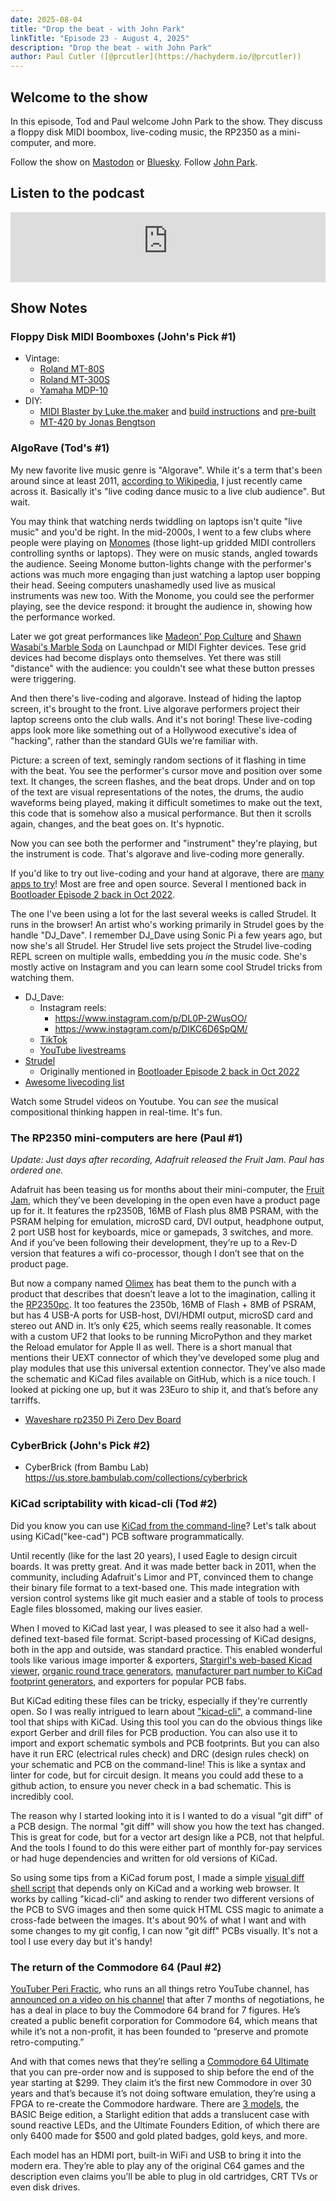```yaml
---
date: 2025-08-04
title: "Drop the beat - with John Park"
linkTitle: "Episode 23 - August 4, 2025"
description: "Drop the beat - with John Park"
author: Paul Cutler ([@prcutler](https://hachyderm.io/@prcutler))
---
```


## Welcome to the show

In this episode, Tod and Paul welcome John Park to the show.  They discuss a floppy disk MIDI boombox, live-coding music, the RP2350 as a mini-computer, and more.

Follow the show on [Mastodon](https://www.circuitpythonshow.com/@thebootloader/follow) or [Bluesky](https://bsky.app/profile/thebootloader.net). Follow [John Park](https://bsky.app/profile/johnpark.bsky.social).

## Listen to the podcast

<iframe width="100%" height="112" frameborder="0" scrolling="no" style="width: 100%; height: 112px;  overflow: hidden;" src="https://www.circuitpythonshow.com/@thebootloader/episodes/drop-the-beat-with-guest-john-park/embed/dark"></iframe>

## Show Notes

### Floppy Disk MIDI Boomboxes (John's Pick #1)
* Vintage:
   * [Roland MT-80S](https://www.youtube.com/watch?v=5ks3ucumilU)
   * [Roland MT-300S](https://www.roland.com/us/products/mt-300s/)
   * [Yamaha MDP-10](https://nicole.express/2024/elementary-midi-watson.html)
* DIY:
   * [MIDI Blaster by Luke.the.maker](https://www.instagram.com/p/DGETt74vVA-/) and [build instructions](https://www.patreon.com/posts/midi-blaster-v1-126826036) and [pre-built](https://www.etsy.com/listing/1882509568/midi-blaster-floppy-disk-boombox-pre)
   * [MT-420 by Jonas Bengtson](https://blog.jonasbengtson.se/mt-420)

### AlgoRave (Tod's #1)

My new favorite live music genre is "Algorave". While it's a term that's
been around since at least 2011, [according to Wikipedia](https://en.wikipedia.org/wiki/Algorave),
I just recently came across it.
Basically it's "live coding dance music to a live club audience". But wait.

You may think that watching nerds twiddling on laptops isn't quite "live music"
and you'd be right. In the mid-2000s, I went to a few clubs
where people were playing on [Monomes](https://monome.org/docs/grid/)
(those light-up gridded MIDI controllers controlling synths or laptops).
They were on music stands, angled towards the audience.
Seeing Monome button-lights change with the performer's actions
was much more engaging than just watching a laptop user bopping their head.
Seeing computers unashamedly used live as musical instruments was new too.
With the Monome, you could see the performer playing, see the device respond:
it brought the audience in, showing how the performance worked.

Later we got great performances like [Madeon' Pop Culture](https://www.youtube.com/watch?v=lTx3G6h2xyA)
and [Shawn Wasabi's Marble Soda](https://www.youtube.com/watch?v=qAeybdD5UoQ)
on Launchpad or MIDI Fighter devices. Tese grid devices had become displays
onto themselves. Yet there was still "distance" with the audience: you couldn't
see what these button presses were triggering.

And then there's live-coding and algorave. Instead of hiding the laptop screen, it's brought
to the front. Live algorave performers project their laptop screens onto the club walls.
And it's not boring! These live-coding apps look more like something out of a Hollywood executive's
idea of "hacking", rather than the standard GUIs we're familiar with.

Picture: a screen of text, semingly random sections of it flashing in time with the beat.
You see the performer's cursor move and position over some text. It changes,
the screen flashes, and the beat drops. Under and on top of the text are visual
representations of the notes, the drums, the audio waveforms being played,
making it difficult sometimes to make out the text, this code that is somehow
also a musical performance. But then it scrolls again, changes,
and the beat goes on. It's hypnotic.

Now you can see both the performer and "instrument" they're playing, but the instrument is code.
That's algorave and live-coding more generally.

If you'd like to try out live-coding and your hand at algorave,
there are [many apps to try](https://github.com/toplap/awesome-livecoding)!
Most are free and open source. Several I mentioned back in [Bootloader Episode 2 back in Oct 2022](https://www.thebootloader.net/blog/2022/10/10/episode-2-m-is-for-makers-music-and-machine-learning/).

The one I've been using a lot for the last several weeks is called Strudel.
It runs in the browser!  An artist who's working primarily in Strudel
goes by the handle "DJ_Dave". I remember DJ_Dave using Sonic Pi a few years ago,
but now she's all Strudel. Her Strudel live sets project the Strudel live-coding
REPL screen on multiple walls, embedding you *in* the music code.  She's mostly
active on Instagram and you can learn some cool Strudel tricks from watching them.

* DJ_Dave:
  * Instagram reels:
    * https://www.instagram.com/p/DL0P-2WusOO/
    * https://www.instagram.com/p/DIKC6D6SpQM/
  * [TikTok](https://www.tiktok.com/@dj_dave__)
  * [YouTube livestreams](https://www.youtube.com/@dj_dave____)
* [Strudel](https://strudel.cc/)
  * Originally mentioned in [Bootloader Episode 2 back in Oct 2022](https://www.thebootloader.net/blog/2022/10/10/episode-2-m-is-for-makers-music-and-machine-learning/)
* [Awesome livecoding list](https://github.com/toplap/awesome-livecoding)

Watch some Strudel videos on Youtube.  You can *see* the musical compositional
thinking happen in real-time. It's fun.

### The RP2350 mini-computers are here (Paul #1)

*Update: Just days after recording, Adafruit released the Fruit Jam. Paul has ordered one.*

Adafruit has been teasing us for months about their mini-computer, the [Fruit Jam](https://www.adafruit.com/product/6200), which they’ve been developing in the open even have a product page up for it.  It features the rp2350B, 16MB of Flash plus 8MB PSRAM, with the PSRAM helping for emulation, microSD card, DVI output, headphone output, 2 port USB host for keyboards, mice or gamepads, 3 switches, and more.  And if you’ve been following their development, they’re up to a Rev-D version that features a wifi co-processor, though I don’t see that on the product page.

But now a company named [Olimex](https://www.olimex.com) has beat them to the punch with a product that describes that doesn’t leave a lot to the imagination, calling it the [RP2350pc](https://www.olimex.com/Products/RaspberryPi/PICO/RP2350pc/open-source-hardware).  It too features the 2350b, 16MB of Flash + 8MB of PSRAM, but has 4 USB-A ports for USB-host, DVI/HDMI output, microSD card and stereo out AND in.  It’s only €25, which seems really reasonable.  It comes with a custom UF2 that looks to be running MicroPython and they market the Reload emulator for Apple II as well.  There is a short manual that mentions their UEXT connector of which they’ve developed some plug and play modules that use this universal extention connector.  They’ve also made the schematic and KiCad files available  on GitHub, which is a nice touch.  I looked at picking one up, but it was 23Euro to ship it, and that’s before any tarriffs.

* [Waveshare rp2350 Pi Zero Dev Board](https://www.waveshare.com/rp2350-pizero.htm)

### CyberBrick (John's Pick #2)
* CyberBrick (from Bambu Lab) https://us.store.bambulab.com/collections/cyberbrick

### KiCad scriptability with kicad-cli (Tod #2)

Did you know you can use [KiCad from the command-line](https://docs.kicad.org/9.0/en/cli/cli.html)?
Let's talk about using KiCad("kee-cad") PCB software programmatically.

Until recently (like for the last 20 years), I used Eagle to design
circuit boards.  It was pretty great.  And it was made better back in 2011,
when the community, including Adafruit's Limor and PT, convinced them to change their
binary file format to a text-based one. This made integration with
version control systems like git much easier and a stable of tools to
process Eagle files blossomed, making our lives easier.

When I moved to KiCad last year, I was pleased to see it also
had a well-defined text-based file format. Script-based processing of
KiCad designs, both in the app and outside, was standard practice.
This enabled wonderful tools like various image importer & exporters,
[Stargirl's web-based Kicad viewer](https://kicanvas.org/),
[organic round trace generators](https://github.com/mitxela/kicad-round-tracks),
[manufacturer part number to KiCad footprint generators](https://github.com/uPesy/easyeda2kicad.py),
and exporters for popular PCB fabs.

But KiCad editing these files can be tricky, especially if they're currently open.
So I was really intrigued to learn about ["kicad-cli"](https://docs.kicad.org/9.0/en/cli/cli.html),
a command-line tool that ships with KiCad.  Using this tool you can do the
obvious things like export Gerber and drill files for PCB production.
You can also use it to import and export schematic symbols and PCB footprints.
But you can also have it run ERC (electrical rules check) and DRC (design rules check)
on your schematic and PCB on the command-line!
This is like a syntax and linter for code, but for circuit design.
It means you could add these to a github action, to ensure you
never check in a bad schematic. This is incredibly cool.

The reason why I started looking into it is I wanted to do a visual "git diff"
of a PCB design.  The normal "git diff" will show you how the text has
changed. This is great for code, but for a vector art design like a PCB,
not that helpful.  And the tools I found to do this were either part of
monthly for-pay services or had huge dependencies and written for old versions of KiCad.

So using some tips from a KiCad forum post, I made a simple
[visual diff shell script](https://gist.github.com/todbot/aa644de99d9dacf0307267ea03fdbc64)
that depends only on KiCad and a working web browser.
It works by calling "kicad-cli" and asking to render two different versions
of the PCB to SVG images and then some quick HTML CSS magic to animate a cross-fade
between the images. It's about 90% of what I want and with some changes to
my git config, I can now "git diff" PCBs visually.  It's not a tool I use
every day but it's handy!


### The return of the Commodore 64 (Paul #2)
[YouTuber Peri Fractic](https://www.youtube.com/@RetroRecipes), who runs an all things retro YouTube channel, has [announced on a video on his channel](https://www.youtube.com/watch?v=ke-Ao-CpI7E) that after 7 months of negotiations, he has a deal in place to buy the Commodore 64 brand for 7 figures.  He’s created a public benefit corporation for Commodore 64, which means that while it’s not a non-profit, it has been founded to “preserve and promote retro-computing.”

And with that comes news that they’re selling a [Commodore 64 Ultimate](https://www.commodore.net) that you can pre-order now and is supposed to ship before the end of the year starting at $299.  They claim it’s the first new Commodore in over 30 years and that’s because it’s not doing software emulation, they’re using a FPGA to re-create the Commodore hardware.  There are [3 models](https://www.commodore.net/category/all-products), the BASIC Beige edition, a Starlight edition that adds a translucent case with sound reactive LEDs, and the Ultimate Founders Edition, of which there are only 6400 made for $500 and gold plated badges, gold keys, and more.

Each model has an HDMI port, built-in WiFi and USB to bring it into the modern era.   They’re able to play any of the original C64 games and the description even claims you’ll be able to plug in old cartridges, CRT TVs or even disk drives.
